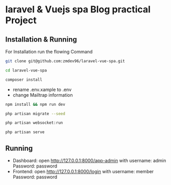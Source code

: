 # laravel & Vuejs spa Blog practical Project
## Installation & Running
For Installation run the flowing Command


```sh
git clone git@github.com:zmdev96/laravel-vue-spa.git
```
```sh
cd laravel-vue-spa
```
```sh
composer install
```
- rename .env.xample to .env
- change Mailtrap information

```sh
npm install && npm run dev
```
```sh
php artisan migrate --seed
```
```sh
php artisan websocket:run
```
```sh
php artisan serve
```
## Running
  - Dashboard: open http://127.0.0.1:8000/app-admin with username: admin Password: password
  - Frontend: open http://127.0.0.1:8000/login   with username: member Password: password
